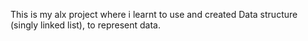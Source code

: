 This is my alx project where i learnt to use and created Data structure
(singly linked list), to represent data.

